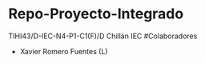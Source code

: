 # Repo-Proyecto-Integrado
TIHI43/D-IEC-N4-P1-C1(F)/D Chillán IEC
#Colaboradores
- Xavier Romero Fuentes (L)